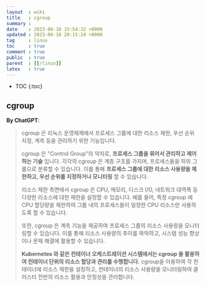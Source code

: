 ```yaml
---
layout  : wiki
title   : cgroup
summary : 
date    : 2023-06-16 15:54:32 +0900
updated : 2023-06-16 20:15:24 +0900
tag     : linux
toc     : true
comment : true
public  : true
parent  : [[/linux]]
latex   : true
---
```

* TOC
{:toc}
 
## cgroup

__By ChatGPT__:

> cgroup 은 리눅스 운영체제에서 프로세스 그룹에 대한 리소스 제한, 우선 순위 지정, 계측 등을 관리하기 위한 기능입니다.
> 
> cgroup 은 "Control Group"의 약자로, __프로세스 그룹을 묶어서 관리하고 제어하는 기술__ 입니다. 각각의 cgroup 은 계층 구조를 가지며, 프로세스들을 하위 그룹으로 분류할 수 있습니다. 이를 통해 __프로세스 그룹에 대한 리소스 사용량을 제한하고, 우선 순위를 지정하거나 모니터링__ 할 수 있습니다.
>
> 리소스 제한 측면에서 cgroup 은 CPU, 메모리, 디스크 I/O, 네트워크 대역폭 등 다양한 리소스에 대한 제한을 설정할 수 있습니다. 예를 들어, 특정 cgroup 에 CPU 할당량을 제한하여 그룹 내의 프로세스들이 일정한 CPU 리소스만 사용하도록 할 수 있습니다.
>
> 또한, cgroup 은 계측 기능을 제공하여 프로세스 그룹의 리소스 사용량을 모니터링할 수 있습니다. 이를 통해 리소스 사용량의 추이를 파악하고, 시스템 성능 향상이나 문제 해결에 활용할 수 있습니다.
>
> __Kubernetes 와 같은 컨테이너 오케스트레이션 시스템에서는 cgroup 을 활용하여 컨테이너 단위의 리소스 할당과 관리를 수행합니다.__ cgroup을 이용하여 각 컨테이너에 리소스 제한을 설정하고, 컨테이너의 리소스 사용량을 모니터링하여 클러스터 전반의 리소스 활용과 안정성을 관리합니다.